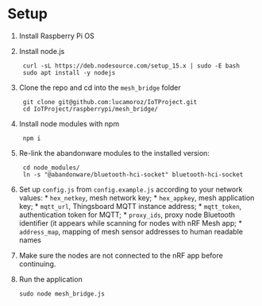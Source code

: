 # Setup

1. Install Raspberry Pi OS

5. Install node.js

        curl -sL https://deb.nodesource.com/setup_15.x | sudo -E bash     
        sudo apt install -y nodejs

6. Clone the repo and cd into the `mesh_bridge` folder

        git clone git@github.com:lucamoroz/IoTProject.git
        cd IoTProject/raspberrypi/mesh_bridge/

7. Install node modules with npm

        npm i

8. Re-link the abandonware modules to the installed version:

        cd node_modules/
        ln -s "@abandonware/bluetooth-hci-socket" bluetooth-hci-socket
        
9. Set up `config.js` from `config.example.js` according to your network values:
        * `hex_netkey`, mesh network key; 
        * `hex_appkey`, mesh application key;
        * `mqtt_url`, Thingsboard MQTT instance address;
        * `mqtt_token`, authentication token for MQTT;
        * `proxy_ids`, proxy node Bluetooth identifier (it appears while scanning for nodes with nRF Mesh app;
        * `address_map`, mapping of mesh sensor addresses to human readable names

10. Make sure the nodes are not connected to the nRF app before continuing.

11. Run the application

        sudo node mesh_bridge.js
